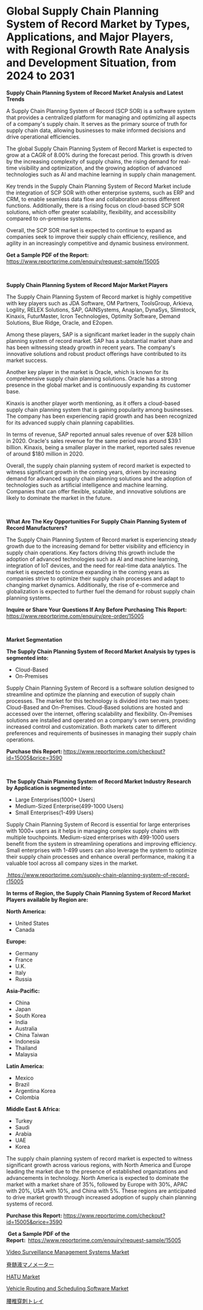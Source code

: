 <p><h1>Global Supply Chain Planning System of Record Market by Types, Applications, and Major Players, with Regional Growth Rate Analysis and Development Situation, from 2024 to 2031</h1></p><p><strong>Supply Chain Planning System of Record Market Analysis and Latest Trends</strong></p>
<p><p>A Supply Chain Planning System of Record (SCP SOR) is a software system that provides a centralized platform for managing and optimizing all aspects of a company's supply chain. It serves as the primary source of truth for supply chain data, allowing businesses to make informed decisions and drive operational efficiencies.</p><p>The global Supply Chain Planning System of Record Market is expected to grow at a CAGR of 8.00% during the forecast period. This growth is driven by the increasing complexity of supply chains, the rising demand for real-time visibility and optimization, and the growing adoption of advanced technologies such as AI and machine learning in supply chain management.</p><p>Key trends in the Supply Chain Planning System of Record Market include the integration of SCP SOR with other enterprise systems, such as ERP and CRM, to enable seamless data flow and collaboration across different functions. Additionally, there is a rising focus on cloud-based SCP SOR solutions, which offer greater scalability, flexibility, and accessibility compared to on-premise systems.</p><p>Overall, the SCP SOR market is expected to continue to expand as companies seek to improve their supply chain efficiency, resilience, and agility in an increasingly competitive and dynamic business environment.</p></p>
<p><strong>Get a Sample PDF of the Report:&nbsp;</strong> <a href="https://www.reportprime.com/enquiry/request-sample/15005">https://www.reportprime.com/enquiry/request-sample/15005</a></p>
<p>&nbsp;</p>
<p><strong>Supply Chain Planning System of Record Major Market Players</strong></p>
<p><p>The Supply Chain Planning System of Record market is highly competitive with key players such as JDA Software, OM Partners, ToolsGroup, Arkieva, Logility, RELEX Solutions, SAP, GAINSystems, Anaplan, DynaSys, Slimstock, Kinaxis, FuturMaster, Icron Technologies, Optimity Software, Demand Solutions, Blue Ridge, Oracle, and E2open.</p><p>Among these players, SAP is a significant market leader in the supply chain planning system of record market. SAP has a substantial market share and has been witnessing steady growth in recent years. The company's innovative solutions and robust product offerings have contributed to its market success.</p><p>Another key player in the market is Oracle, which is known for its comprehensive supply chain planning solutions. Oracle has a strong presence in the global market and is continuously expanding its customer base.</p><p>Kinaxis is another player worth mentioning, as it offers a cloud-based supply chain planning system that is gaining popularity among businesses. The company has been experiencing rapid growth and has been recognized for its advanced supply chain planning capabilities.</p><p>In terms of revenue, SAP reported annual sales revenue of over $28 billion in 2020. Oracle's sales revenue for the same period was around $39.1 billion. Kinaxis, being a smaller player in the market, reported sales revenue of around $180 million in 2020.</p><p>Overall, the supply chain planning system of record market is expected to witness significant growth in the coming years, driven by increasing demand for advanced supply chain planning solutions and the adoption of technologies such as artificial intelligence and machine learning. Companies that can offer flexible, scalable, and innovative solutions are likely to dominate the market in the future.</p></p>
<p>&nbsp;</p>
<p><strong>What Are The Key Opportunities For Supply Chain Planning System of Record Manufacturers?</strong></p>
<p><p>The Supply Chain Planning System of Record market is experiencing steady growth due to the increasing demand for better visibility and efficiency in supply chain operations. Key factors driving this growth include the adoption of advanced technologies such as AI and machine learning, integration of IoT devices, and the need for real-time data analytics. The market is expected to continue expanding in the coming years as companies strive to optimize their supply chain processes and adapt to changing market dynamics. Additionally, the rise of e-commerce and globalization is expected to further fuel the demand for robust supply chain planning systems.</p></p>
<p><strong>Inquire or Share Your Questions If Any Before Purchasing This Report:</strong> <a href="https://www.reportprime.com/enquiry/pre-order/15005">https://www.reportprime.com/enquiry/pre-order/15005</a></p>
<p>&nbsp;</p>
<p><strong>Market Segmentation</strong></p>
<p><strong>The Supply Chain Planning System of Record Market Analysis by types is segmented into:</strong></p>
<p><ul><li>Cloud-Based</li><li>On-Premises</li></ul></p>
<p><p>Supply Chain Planning System of Record is a software solution designed to streamline and optimize the planning and execution of supply chain processes. The market for this technology is divided into two main types: Cloud-Based and On-Premises. Cloud-Based solutions are hosted and accessed over the internet, offering scalability and flexibility. On-Premises solutions are installed and operated on a company's own servers, providing increased control and customization. Both markets cater to different preferences and requirements of businesses in managing their supply chain operations.</p></p>
<p><strong>Purchase this Report:&nbsp;</strong><a href="https://www.reportprime.com/checkout?id=15005&price=3590">https://www.reportprime.com/checkout?id=15005&price=3590</a></p>
<p>&nbsp;</p>
<p><strong>The Supply Chain Planning System of Record Market Industry Research by Application is segmented into:</strong></p>
<p><ul><li>Large Enterprises(1000+ Users)</li><li>Medium-Sized Enterprise(499-1000 Users)</li><li>Small Enterprises(1-499 Users)</li></ul></p>
<p><p>Supply Chain Planning System of Record is essential for large enterprises with 1000+ users as it helps in managing complex supply chains with multiple touchpoints. Medium-sized enterprises with 499-1000 users benefit from the system in streamlining operations and improving efficiency. Small enterprises with 1-499 users can also leverage the system to optimize their supply chain processes and enhance overall performance, making it a valuable tool across all company sizes in the market.</p></p>
<p><a href="https://www.reportprime.com/supply-chain-planning-system-of-record-r15005">&nbsp;https://www.reportprime.com/supply-chain-planning-system-of-record-r15005</a></p>
<p><strong>In terms of Region, the Supply Chain Planning System of Record Market Players available by Region are:</strong></p>
<p>
    <p> <strong> North America: </strong>
        <ul>
            <li>United States</li>
            <li>Canada</li>
        </ul>
        </p> 
    <p> <strong> Europe: </strong>
        <ul>
            <li>Germany</li>
            <li>France</li>
            <li>U.K.</li>
            <li>Italy</li>
            <li>Russia</li>
        </ul>
        </p> 
    <p> <strong> Asia-Pacific: </strong>
        <ul>
            <li>China</li>
            <li>Japan</li>
            <li>South Korea</li>
            <li>India</li>
            <li>Australia</li>
            <li>China Taiwan</li>
            <li>Indonesia</li>
            <li>Thailand</li>
            <li>Malaysia</li>
        </ul>
        </p> 
    <p> <strong> Latin America: </strong>
        <ul>
            <li>Mexico</li>
            <li>Brazil</li>
            <li>Argentina Korea</li>
            <li>Colombia</li>
        </ul>
        </p> 
    <p> <strong> Middle East & Africa: </strong>
        <ul>
            <li>Turkey</li>
            <li>Saudi</li>
            <li>Arabia</li>
            <li>UAE</li>
            <li>Korea</li>
        </ul>
    </p>
    </p>
<p><p>The supply chain planning system of record market is expected to witness significant growth across various regions, with North America and Europe leading the market due to the presence of established organizations and advancements in technology. North America is expected to dominate the market with a market share of 35%, followed by Europe with 30%, APAC with 20%, USA with 10%, and China with 5%. These regions are anticipated to drive market growth through increased adoption of supply chain planning systems of record.</p></p>
<p><strong>Purchase this Report: </strong><a href="https://www.reportprime.com/checkout?id=15005&price=3590">https://www.reportprime.com/checkout?id=15005&price=3590</a></p>
<p>&nbsp;<strong>Get a Sample PDF of the Report:&nbsp;&nbsp;</strong><a href="https://www.reportprime.com/enquiry/request-sample/15005">https://www.reportprime.com/enquiry/request-sample/15005</a></p>
<p><strong></strong></p>
<p><p><a href="https://github.com/tamvrosiya/Market-Research-Report-List-3/blob/main/video-surveillance-management-systems-market.md">Video Surveillance Management Systems Market</a></p><p><a href="https://github.com/avbqbctihcbe2/Market-Research-Report-List-1/blob/main/428937225763.md">脊髄液マノメーター</a></p><p><a href="https://www.linkedin.com/pulse/insights-hatu-market-size-analysing-share-trends-growth-from-vsswe?trackingId=otFV2GM%2BogkBjKFUKbSBfw%3D%3D">HATU Market</a></p><p><a href="https://github.com/changoleonlaverguenzanoexiste/Market-Research-Report-List-2/blob/main/vehicle-routing-and-scheduling-software-market.md">Vehicle Routing and Scheduling Software Market</a></p><p><a href="https://github.com/luffiazaza/Market-Research-Report-List-1/blob/main/271514525764.md">腰椎穿刺トレイ</a></p></p>